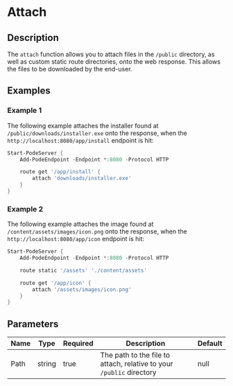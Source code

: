 # Attach

## Description

The `attach` function allows you to attach files in the `/public` directory, as well as custom static route directories, onto the web response. This allows the files to be downloaded by the end-user.

## Examples

### Example 1

The following example attaches the installer found at `/public/downloads/installer.exe` onto the response, when the `http://localhost:8080/app/install` endpoint is hit:

```powershell
Start-PodeServer {
    Add-PodeEndpoint -Endpoint *:8080 -Protocol HTTP

    route get '/app/install' {
        attach 'downloads/installer.exe'
    }
}
```

### Example 2

The following example attaches the image found at `/content/assets/images/icon.png` onto the response, when the `http://localhost:8080/app/icon` endpoint is hit:

```powershell
Start-PodeServer {
    Add-PodeEndpoint -Endpoint *:8080 -Protocol HTTP

    route static '/assets' './content/assets'

    route get '/app/icon' {
        attach '/assets/images/icon.png'
    }
}
```

## Parameters

| Name | Type | Required | Description | Default |
| ---- | ---- | -------- | ----------- | ------- |
| Path | string | true | The path to the file to attach, relative to your `/public` directory | null |

